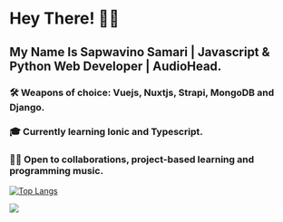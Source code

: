 # Hey There! 👋🏾

## My Name Is Sapwavino Samari | Javascript & Python Web Developer | AudioHead.  
 
### 🛠 Weapons of choice: Vuejs, Nuxtjs, Strapi, MongoDB and Django.
### 🎓 Currently learning Ionic and Typescript.
### 👍🏾 Open to collaborations, project-based learning and programming music.

[![Top Langs](https://github-readme-stats.vercel.app/api/top-langs/?username=vinosamari&layout=compact&show_icons=true&theme=synthwave)](https://github.com/vinosamari/github-readme-stats)

<img src="https://github-readme-stats.vercel.app/api?username=vinosamari&show_icons=true&theme=synthwave">


